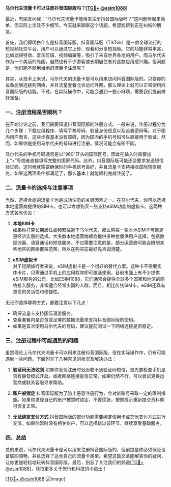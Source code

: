 **马尔代夫流量卡可以注册抖音国际版吗？[[TG💪+ @esim1088](https://t.me/s/esim1088)]**

最近，有朋友问我：“马尔代夫流量卡能用来注册抖音国际版吗？”这问题听起来简单，但实际上涉及不少细节。今天就来聊聊这个话题，希望能帮到正在纠结的朋友。

首先，我们得明白什么是抖音国际版。抖音国际版（TikTok）是一款全球流行的短视频社交平台，用户可以通过它上传、观看和分享短视频。它的功能非常丰富，比如滤镜特效、音乐剪辑、视频编辑等，吸引了来自世界各地的用户。而马尔代夫作为一个美丽的岛国，自然也有不少游客或长期居住者对这款应用感兴趣。但问题是，他们能不能用当地的流量卡注册呢？

其实，从技术上来说，马尔代夫的流量卡是可以用来访问抖音国际版的。只要你的设备能够连接到网络，并且流量套餐允许访问外网，那么理论上就可以正常使用抖音国际版的功能。不过，在实际操作中，可能会遇到一些小麻烦，需要我们提前做好准备。

### 一、注册流程是否顺利？

在开始讨论之前，我们需要知道抖音国际版的注册方式。一般来说，注册过程分为几个步骤：下载应用程序、填写手机号码、验证身份信息以及设置密码等。对于国内用户而言，这些步骤基本没有障碍，因为国内的手机号码可以直接用于验证。然而，如果你是使用马尔代夫的号码进行注册，情况可能会有所不同。

马尔代夫的手机号码通常是以“960”开头的国际区号，因此在输入时需要加上“+”号或者直接填写完整的国家代码。此外，抖音国际版可能还会要求发送短信验证码，这时候就需要确保你的手机信号良好，并且流量卡支持接收国际短信服务。如果这两项条件都满足了，那么基本上就能顺利完成注册了。

### 二、流量卡的选择与注意事项

当然，选择合适的流量卡也是成功注册的关键因素之一。在马尔代夫，你可以选择本地运营商提供的SIM卡，也可以考虑购买一张支持eSIM功能的虚拟卡。这两种方式各有优劣：

1. **本地SIM卡**  
   如果你打算长期居住或频繁往返于马尔代夫，那么购买一张本地SIM卡可能是更经济实惠的选择。大多数本地运营商都会提供多种套餐供用户选择，包括数据流量、语音通话和短信服务。不过需要注意的是，部分运营商可能会限制某些地区的网络覆盖范围，所以在购买前最好先咨询清楚。

2. **eSIM虚拟卡**  
   对于短期旅行者来说，eSIM虚拟卡是一个很好的替代方案。这种卡不需要实体卡片，只需通过手机上的应用程序即可激活使用。目前市面上有不少提供eSIM服务的公司，比如ESIM1088，它们通常会提供全球多个国家和地区的网络接入服务，非常适合经常出国的人群。而且，相比传统SIM卡，eSIM还具有更高的灵活性和便捷性。

无论你选择哪种方式，都要注意以下几点：
- 确保流量卡支持国际漫游服务。
- 查看套餐内是否包含足够的数据流量来支持抖音国际版的使用。
- 如果是首次使用马尔代夫的号码，建议提前测试一下网络连接是否稳定。

### 三、注册过程中可能遇到的问题

虽然理论上马尔代夫流量卡可以用来注册抖音国际版，但在实际操作中，仍有可能遇到一些问题。下面列举了几种常见的状况及解决办法：

1. **验证码无法收到**
   如果你发现注册时迟迟收不到验证码短信，首先要检查手机是否有静音模式开启，或者网络连接是否正常。如果仍然不行，可以尝试更换运营商或联系客服寻求帮助。

2. **账户被锁定**
   抖音国际版为了防止恶意注册行为，会对新账号采取一定的限制措施。如果你发现自己的账户被暂时锁定，不要慌张，按照提示重新提交资料即可恢复正常。

3. **无法绑定支付方式**
   抖音国际版的部分功能需要绑定信用卡或其他支付方式进行充值。如果你暂时没有相关账户，可以选择跳过该环节，继续享受基础服务。

### 四、总结

总的来说，马尔代夫流量卡是可以用来注册抖音国际版的，但前提是你必须保证设备联网顺畅，并且选择了适合自己的流量卡类型。希望这篇文章能解答你的疑问，让你更加轻松地玩转抖音国际版。最后，别忘了关注我们的频道[[TG💪+ @esim1088](https://t.me/s/esim1088)]，获取更多关于旅行和科技的小贴士！

[[TG💪+ @esim1088](https://t.me/s/esim1088) ![Image](https://i.postimg.cc/4NQfJmqS/Snipaste-2025-05-13-00-14-12.png)]